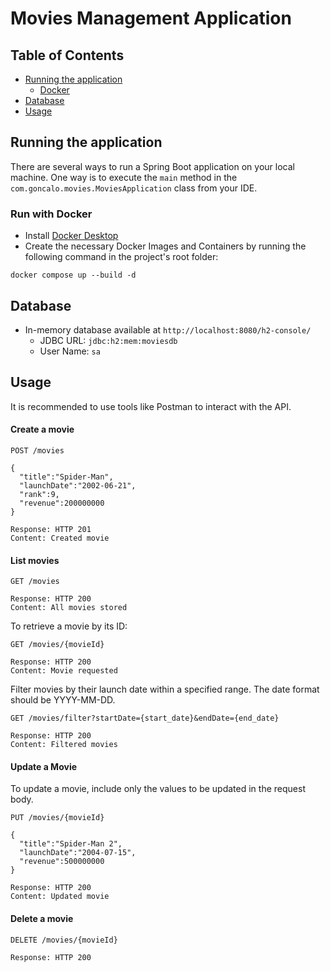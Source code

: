 # Movies Management Application

## Table of Contents
- [Running the application](#running-the-application)
    - [Docker](#run-with-docker)
- [Database](#database)
- [Usage](#usage)

## Running the application

There are several ways to run a Spring Boot application on your local machine. One way is to execute the `main` method in the `com.goncalo.movies.MoviesApplication` class from your IDE.

### Run with Docker

* Install [Docker Desktop](https://www.docker.com/products/docker-desktop/)
* Create the necessary Docker Images and Containers by running the following command in the project's root folder:
```
docker compose up --build -d
```

## Database
* In-memory database available at `http://localhost:8080/h2-console/`
  - JDBC URL: `jdbc:h2:mem:moviesdb`
  - User Name: `sa`

## Usage
It is recommended to use tools like Postman to interact with the API.

#### Create a movie
```
POST /movies

{
  "title":"Spider-Man",
  "launchDate":"2002-06-21",
  "rank":9,
  "revenue":200000000
}

Response: HTTP 201
Content: Created movie
```

#### List movies

```
GET /movies

Response: HTTP 200
Content: All movies stored
```

To retrieve a movie by its ID:

```
GET /movies/{movieId}

Response: HTTP 200
Content: Movie requested
```

Filter movies by their launch date within a specified range. The date format should be YYYY-MM-DD.
```
GET /movies/filter?startDate={start_date}&endDate={end_date}

Response: HTTP 200
Content: Filtered movies
```

#### Update a Movie
To update a movie, include only the values to be updated in the request body.
```
PUT /movies/{movieId}

{
  "title":"Spider-Man 2",
  "launchDate":"2004-07-15",
  "revenue":500000000
}

Response: HTTP 200
Content: Updated movie
```

#### Delete a movie
```
DELETE /movies/{movieId}

Response: HTTP 200
```
